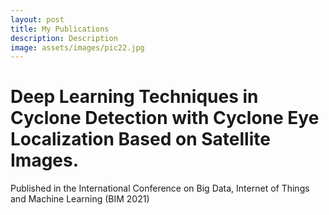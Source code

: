 ```yaml
---
layout: post
title: My Publications
description: Description
image: assets/images/pic22.jpg
---
```


<h1>Deep Learning Techniques in Cyclone Detection with Cyclone Eye Localization Based on Satellite Images.</h1>
Published in the International Conference on Big Data, Internet of Things and Machine Learning (BIM 2021)
